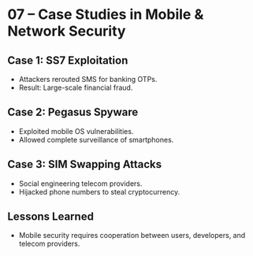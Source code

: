 # 07 – Case Studies in Mobile & Network Security

## Case 1: SS7 Exploitation
- Attackers rerouted SMS for banking OTPs.  
- Result: Large-scale financial fraud.  

## Case 2: Pegasus Spyware
- Exploited mobile OS vulnerabilities.  
- Allowed complete surveillance of smartphones.  

## Case 3: SIM Swapping Attacks
- Social engineering telecom providers.  
- Hijacked phone numbers to steal cryptocurrency.  

## Lessons Learned
- Mobile security requires cooperation between users, developers, and telecom providers.  
